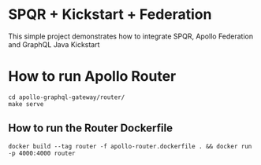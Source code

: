 # SPQR + Kickstart + Federation
This simple project demonstrates how to integrate SPQR, Apollo Federation and GraphQL Java Kickstart

# How to run Apollo Router
```shell
cd apollo-graphql-gateway/router/
make serve
```
## How to run the Router Dockerfile
`docker build --tag router -f apollo-router.dockerfile . && docker run -p 4000:4000 router`
